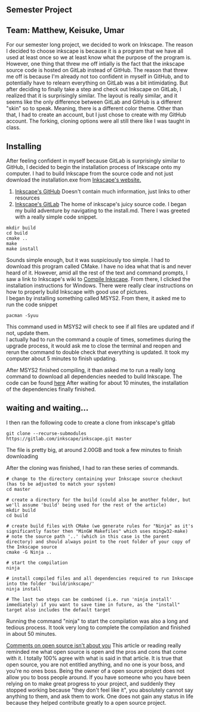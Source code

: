 ## Semester Project 
__Team: Matthew, Keisuke, Umar__
--------------------------------
For our semester long project, we decided to work on Inkscape. The reason I decided to choose inkscape is because it is a program that we have all used at least once so we at least know what the purpose of the program is. However, one thing that threw me off intially is the fact that the inkscape source code is hosted on GitLab instead of GitHub. The reason that threw me off is because I'm already not too confident in myself in GitHub, and to potentially have to relearn everything on GitLab was a bit intimidating. But after deciding to finally take a step and check out Inkscape on GitLab, I realized that it is surprisingly similar. The layout is really similar, and it seems like the only difference between GitLab and GitHub is a different "skin" so to speak. Meaning, there is a different color theme. Other than that, I had to create an account, but I just chose to create with my GitHub account. The forking, cloning options were all still there like I was taught in class.

__Installing__ 
-----------------
After feeling confident in myself because GitLab is surprisingly similar to GitHub, I decided to begin the installation process of Inkscape onto my computer. I had to build Inkscape from the source code and not just download the installation.exe from [Inkscape's website.](https://inkscape.org/)
1. [Inkscape's GitHub](https://github.com/inkscape/inkscape) Doesn't contain much information, just links to other resources
1. [Inkscape's GitLab](https://gitlab.com/inkscape/inkscape) The home of inkscape's juicy source code.
I began my build adventure by navigating to the install.md. There I was greeted with a really simple code snippet.
```
mkdir build
cd build
cmake ..
make
make install
```
Sounds simple enough, but it was suspiciously too simple. I had to download this program called CMake. I have no idea what that is and never heard of it. However, amid all the rest of the text and command prompts, I saw a link to Inkscape's wiki to [Compile Inkscape](https://wiki.inkscape.org/wiki/index.php?title=Compiling_Inkscape). From there, I clicked the installation instructions for Windows. There were really clear instructions on how to properly build Inkscape with good use of pictures. <br>
I began by installing something called MSYS2. From there, it asked me to run the code snippet
```
pacman -Syuu
```
This command used in MSYS2 will check to see if all files are updated and if not, update them. <br>
I actually had to run the command a couple of times, sometimes during the upgrade process, it would ask me to close the terminal and reopen and rerun the command to double check that everything is updated. It took my computer about 5 minutes to finish updating. 

After MSYS2 finished compiling, it than asked me to run a really long command to download all dependencies needed to build Inkscape. 
The code can be found [here](https://gitlab.com/inkscape/inkscape/blob/master/buildtools/msys2installdeps.sh)
After waiting for about 10 minutes, the installation of the dependencies finally finished.


__waiting and waiting...__
------------------------
I then ran the following code to create a clone from inkscape's gitlab
```
git clone --recurse-submodules https://gitlab.com/inkscape/inkscape.git master
```
The file is pretty big, at around 2.00GB and took a few minutes to finish downloading

After the cloning was finished, I had to ran these series of commands.
```
# change to the directory containing your Inkscape source checkout (has to be adjusted to match your system)
cd master

# create a directory for the build (could also be another folder, but we'll assume 'build' being used for the rest of the article) 
mkdir build
cd build

# create build files with CMake (we generate rules for "Ninja" as it's significantly faster then "MinGW Makefiles" which uses mingw32-make)
# note the source path '..' (which in this case is the parent directory) and should always point to the root folder of your copy of the Inkscape source
cmake -G Ninja ..

# start the compilation
ninja

# install compiled files and all dependencies required to run Inkscape into the folder 'build/inkscape/'
ninja install

# The last two steps can be combined (i.e. run 'ninja install' immediately) if you want to save time in future, as the "install" target also includes the default target
```
Running the command "ninja" to start the compilation was also a long and tedious process. It took very long to complete the compilation and finished in about 50 minutes. 





[Comments on open source isn't about you](https://gist.github.com/richhickey/1563cddea1002958f96e7ba9519972d9)
This article or reading really reminded me what open source is open and the pros and cons that come with it. I totally 100% agree with what is said in that article. It is true that open source, you are not entitled anything, and no one is your boss, and you're no ones boss. Being the owner of a open source project does not allow you to boss people around. If you have someone who you have been relying on to make great progress to your project, and suddenly they stopped working because "they don't feel like it", you absolutely cannot say anything to them, and ask them to work. One does not gain any status in life because they helped contribute greatly to a open source project. 
